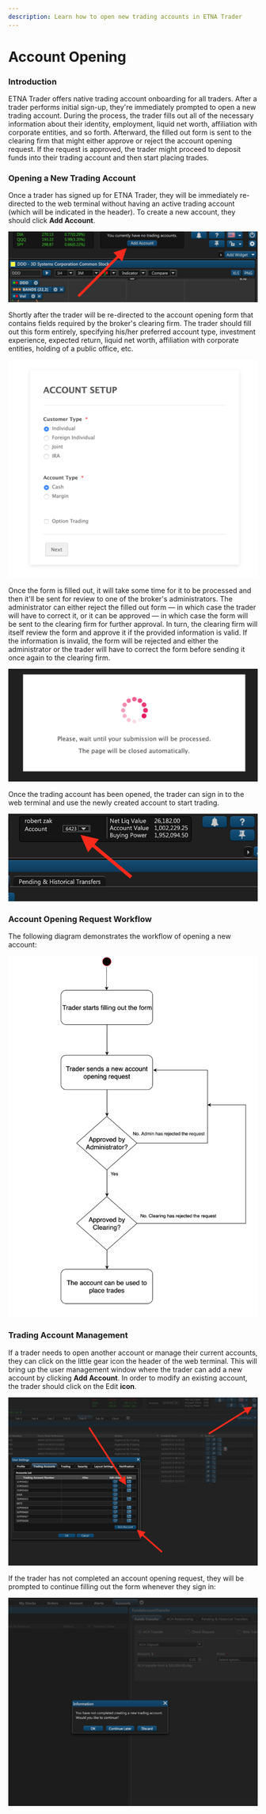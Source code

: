 ```yaml
---
description: Learn how to open new trading accounts in ETNA Trader
---
```


# Account Opening

### Introduction

ETNA Trader offers native trading account onboarding for all traders. After a trader performs initial sign-up, they're immediately prompted to open a new trading account. During the process, the trader fills out all of the necessary information about their identity, employment, liquid net worth, affiliation with corporate entities, and so forth. Afterward, the filled out form is sent to the clearing firm that might either approve or reject the account opening request. If the request is approved, the trader might proceed to deposit funds into their trading account and then start placing trades.

### Opening a New Trading Account

Once a trader has signed up for ETNA Trader, they will be immediately re-directed to the web terminal without having an active trading account \(which will be indicated in the header\). To create a new account, they should click **Add Account**.

![](../../../../.gitbook/assets/screenshot-2019-10-16-at-18.31.11.png)

Shortly after the trader will be re-directed to the account opening form that contains fields required by the broker's clearing firm. The trader should fill out this form entirely, specifying his/her preferred account type, investment experience, expected return, liquid net worth, affiliation with corporate entities, holding of a public office, etc.

![](../../../../.gitbook/assets/screenshot-2019-10-16-at-20.07.04.png)

Once the form is filled out, it will take some time for it to be processed and then it'll be sent for review to one of the broker's administrators. The administrator can either reject the filled out form — in which case the trader will have to correct it, or it can be approved — in which case the form will be sent to the clearing firm for further approval. In turn, the clearing firm will itself review the form and approve it if the provided information is valid. If the information is invalid, the form will be rejected and either the administrator or the trader will have to correct the form before sending it once again to the clearing firm.

![](../../../../.gitbook/assets/screenshot-2019-10-17-at-16.05.20.png)

Once the trading account has been opened, the trader can sign in to the web terminal and use the newly created account to start trading.

![](../../../../.gitbook/assets/screenshot-2019-10-17-at-17.35.32.png)

### Account Opening Request Workflow

The following diagram demonstrates the workflow of opening a new account:

![](../../../../.gitbook/assets/screenshot-2019-10-17-at-17.27.01.png)

### Trading Account Management

If a trader needs to open another account or manage their current accounts, they can click on the little gear icon the header of the web terminal. This will bring up the user management window where the trader can add a new account by clicking **Add Account**. In order to modify an existing account, the trader should click on the Edit **icon**.

![](../../../../.gitbook/assets/screenshot-2019-10-17-at-19.11.01.png)

If the trader has not completed an account opening request, they will be prompted to continue filling out the form whenever they sign in:

![](../../../../.gitbook/assets/screenshot-2019-10-17-at-19.17.17.png)

